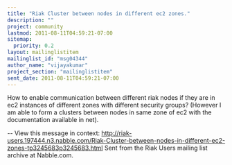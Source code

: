 ```yaml
---
title: "Riak Cluster between nodes in different ec2 zones."
description: ""
project: community
lastmod: 2011-08-11T04:59:21-07:00
sitemap:
  priority: 0.2
layout: mailinglistitem
mailinglist_id: "msg04344"
author_name: "vijayakumar"
project_section: "mailinglistitem"
sent_date: 2011-08-11T04:59:21-07:00
---
```



How to enable communication between different riak nodes if they are in ec2
instances of different zones with different security groups?
(However I am able to form a clusters between nodes in same zone of ec2 with
the documentation available in net).


--
View this message in context: 
http://riak-users.197444.n3.nabble.com/Riak-Cluster-between-nodes-in-different-ec2-zones-tp3245683p3245683.html
Sent from the Riak Users mailing list archive at Nabble.com.

